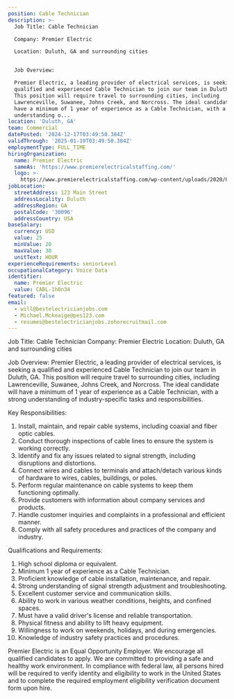 ```yaml
---
position: Cable Technician
description: >-
  Job Title: Cable Technician 

  Company: Premier Electric 

  Location: Duluth, GA and surrounding cities 


  Job Overview: 

  Premier Electric, a leading provider of electrical services, is seeking a
  qualified and experienced Cable Technician to join our team in Duluth, GA.
  This position will require travel to surrounding cities, including
  Lawrenceville, Suwanee, Johns Creek, and Norcross. The ideal candidate will
  have a minimum of 1 year of experience as a Cable Technician, with a strong
  understanding o...
location: 'Duluth, GA'
team: Commercial
datePosted: '2024-12-17T03:49:50.384Z'
validThrough: '2025-01-19T03:49:50.384Z'
employmentType: FULL_TIME
hiringOrganization:
  name: Premier Electric
  sameAs: 'https://www.premierelectricalstaffing.com/'
  logo: >-
    https://www.premierelectricalstaffing.com/wp-content/uploads/2020/05/Premier-Electrical-Staffing-logo.png
jobLocation:
  streetAddress: 123 Main Street
  addressLocality: Duluth
  addressRegion: GA
  postalCode: '30096'
  addressCountry: USA
baseSalary:
  currency: USD
  value: 25
  minValue: 20
  maxValue: 30
  unitText: HOUR
experienceRequirements: seniorLevel
occupationalCategory: Voice Data
identifier:
  name: Premier Electric
  value: CABL-1h0n34
featured: false
email:
  - will@bestelectricianjobs.com
  - Michael.Mckeaige@pes123.com
  - resumes@bestelectricianjobs.zohorecruitmail.com
---
```




Job Title: Cable Technician 
Company: Premier Electric 
Location: Duluth, GA and surrounding cities 

Job Overview: 
Premier Electric, a leading provider of electrical services, is seeking a qualified and experienced Cable Technician to join our team in Duluth, GA. This position will require travel to surrounding cities, including Lawrenceville, Suwanee, Johns Creek, and Norcross. The ideal candidate will have a minimum of 1 year of experience as a Cable Technician, with a strong understanding of industry-specific tasks and responsibilities. 

Key Responsibilities: 

1. Install, maintain, and repair cable systems, including coaxial and fiber optic cables. 
2. Conduct thorough inspections of cable lines to ensure the system is working correctly. 
3. Identify and fix any issues related to signal strength, including disruptions and distortions. 
4. Connect wires and cables to terminals and attach/detach various kinds of hardware to wires, cables, buildings, or poles. 
5. Perform regular maintenance on cable systems to keep them functioning optimally. 
6. Provide customers with information about company services and products. 
7. Handle customer inquiries and complaints in a professional and efficient manner.
8. Comply with all safety procedures and practices of the company and industry.

Qualifications and Requirements: 

1. High school diploma or equivalent. 
2. Minimum 1 year of experience as a Cable Technician. 
3. Proficient knowledge of cable installation, maintenance, and repair. 
4. Strong understanding of signal strength adjustment and troubleshooting. 
5. Excellent customer service and communication skills. 
6. Ability to work in various weather conditions, heights, and confined spaces. 
7. Must have a valid driver's license and reliable transportation. 
8. Physical fitness and ability to lift heavy equipment. 
9. Willingness to work on weekends, holidays, and during emergencies. 
10. Knowledge of industry safety practices and procedures.

Premier Electric is an Equal Opportunity Employer. We encourage all qualified candidates to apply. We are committed to providing a safe and healthy work environment. In compliance with federal law, all persons hired will be required to verify identity and eligibility to work in the United States and to complete the required employment eligibility verification document form upon hire.
